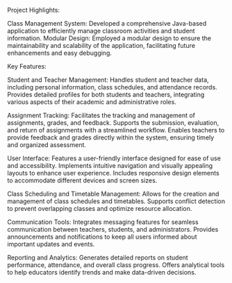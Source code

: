 Project Highlights:

Class Management System: Developed a comprehensive Java-based application to efficiently manage classroom activities and student information.
Modular Design: Employed a modular design to ensure the maintainability and scalability of the application, facilitating future enhancements and easy debugging.

Key Features:

Student and Teacher Management:
Handles student and teacher data, including personal information, class schedules, and attendance records.
Provides detailed profiles for both students and teachers, integrating various aspects of their academic and administrative roles.

Assignment Tracking:
Facilitates the tracking and management of assignments, grades, and feedback.
Supports the submission, evaluation, and return of assignments with a streamlined workflow.
Enables teachers to provide feedback and grades directly within the system, ensuring timely and organized assessment.

User Interface:
Features a user-friendly interface designed for ease of use and accessibility.
Implements intuitive navigation and visually appealing layouts to enhance user experience.
Includes responsive design elements to accommodate different devices and screen sizes.

Class Scheduling and Timetable Management:
Allows for the creation and management of class schedules and timetables.
Supports conflict detection to prevent overlapping classes and optimize resource allocation.

Communication Tools:
Integrates messaging features for seamless communication between teachers, students, and administrators.
Provides announcements and notifications to keep all users informed about important updates and events.

Reporting and Analytics:
Generates detailed reports on student performance, attendance, and overall class progress.
Offers analytical tools to help educators identify trends and make data-driven decisions.
